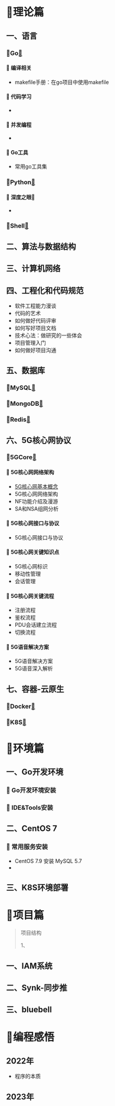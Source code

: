 # 🍭理论篇

## 一、语言

### 🍬Go[🐾](theory/Go/README.md)

#### 🍃 编译相关

- makefile手册：在go项目中使用makefile

#### 🍃 代码学习

- 



#### 🍃 并发编程

- 

#### 🍃 Go工具

- 常用go工具集



### 🍬Python[🐾](theory/Python/README.md)

#### 🍃 深度之眼👀

- 



### 🍬Shell[🐾](theory/Shell/README.md)



## 二、算法与数据结构



## 三、计算机网络





## 四、工程化和代码规范

- 软件工程能力漫谈
- 代码的艺术
- 如何做好代码评审
- 如何写好项目文档
- 技术心法：做研究的一些体会
- 项目管理入门
- 如何做好项目沟通



## 五、数据库

###  🍬MySQL[🐾](theory/database/MySQL/README.md)



### 🍬MongoDB[🐾](theory/database/MongoDB/README.md)



### 🍬Redis[🐾](theory/database/Redis/README.md)



## 六、5G核心网协议

###  🍬5GCore[🐾](theory/5GCore/README.md)

#### 🍃 5G核心网网络架构

- [5G核心网基本概念](theory/5GCore/README.md) 
- 5G核心网网络架构 
- NF功能介绍及漫游 
- SA和NSA组网分析

#### 🍃 5G核心网接口与协议

- 5G核心网接口与协议

#### 🍃 5G核心网关键知识点

- 5G核心网标识
- 移动性管理
- 会话管理

####  🍃 5G核心网关键流程

- 注册流程
- 鉴权流程
- PDU会话建立流程 
- 切换流程

#### 🍃 5G语音解决方案

- 5G语音解决方案
- 5G语音深入解析



## 七、容器-云原生

### 🍬Docker[🐾](theory/Devops/Docker/README.md)



### 🍬K8S[🐾](theory/Devops/K8s/README.md)



# 🍭环境篇

## 一、Go开发环境

### 🍬 Go开发环境安装



### 🍬 IDE&Tools安装



## 二、CentOS 7

### 🍬 常用服务安装

- CentOS 7.9 安装 MySQL 5.7
- 

## 三、K8S环境部署





# 🍭项目篇

> 项目结构
>
> 1、

## 一、IAM系统



## 二、Synk-同步推



## 三、bluebell





# 🍭编程感悟

## 2022年

- 程序的本质

## 2023年










